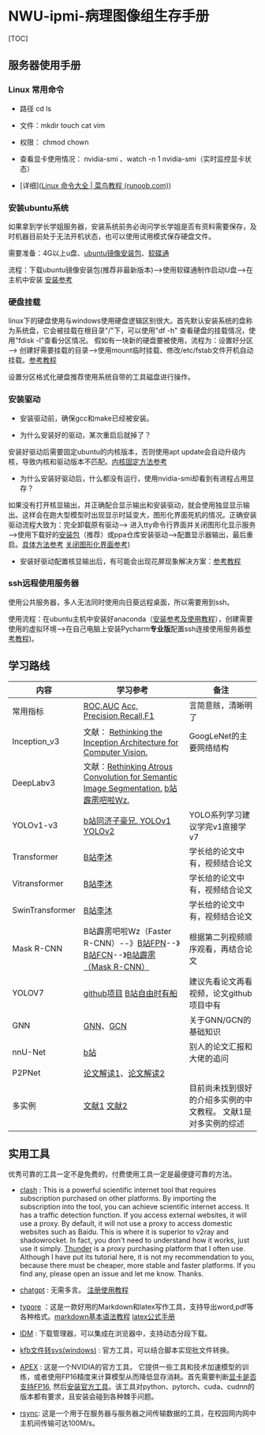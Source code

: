 # NWU-ipmi-病理图像组生存手册

[TOC]

## 服务器使用手册

### Linux 常用命令

* 路径 cd ls

* 文件：mkdir touch cat vim
* 权限： chmod  chown
* 查看显卡使用情况： nvidia-smi 、watch -n 1 nvidia-smi（实时监控显卡状态）
* [详细]([Linux 命令大全 | 菜鸟教程 (runoob.com)](https://www.runoob.com/linux/linux-command-manual.html))

### 安装ubuntu系统

如果拿到学长学姐服务器，安装系统前务必询问学长学姐是否有资料需要保存，及时机器目前处于无法开机状态，也可以使用试用模式保存硬盘文件。

需要准备：4G以上u盘、[ubuntu镜像安装包](https://cn.ubuntu.com/download/server/step1)、[软碟通](https://cn.ultraiso.net/xiazai.html)

流程：下载ubuntu镜像安装包(推荐非最新版本)——>使用软碟通制作启动U盘——>在主机中安装 [安装参考](https://www.zhihu.com/tardis/zm/art/379049774?source_id=1005)

### 硬盘挂载

linux下的硬盘使用与windows使用硬盘逻辑区别很大。首先默认安装系统的盘称为系统盘，它会被挂载在根目录"/"下，可以使用"df -h" 查看硬盘的挂载情况，使用"fdisk -l"查看分区情况。 假如有一块新的硬盘要被使用，流程为：设置好分区——> 创建好需要挂载的目录——>使用mount临时挂载、修改/etc/fstab文件开机自动挂载。[参考教程](https://blog.csdn.net/weixin_44578029/article/details/118464216)

设置分区格式化硬盘推荐使用系统自带的工具磁盘进行操作。

### 安装驱动

* 安装驱动前，确保gcc和make已经被安装。

* 为什么安装好的驱动，某次重启后就掉了？

安装好驱动后需要固定ubuntu的内核版本，否则使用apt update会自动升级内核，导致内核和驱动版本不匹配。[内核固定方法参考](https://blog.csdn.net/maohule/article/details/107370788)

* 为什么安装好驱动后，什么都没有运行，使用nvidia-smi却看到有进程占用显存？

如果没有打开核显输出，并正确配合显示输出和安装驱动，就会使用独显显示输出。这样会在跑大型模型时出现显示时延变大，图形化界面死机的情况。正确安装驱动流程大致为：完全卸载原有驱动——> 进入tty命令行界面并关闭图形化显示服务——>使用下载好的[安装包](https://www.nvidia.cn/Download/index.aspx?lang=cn)（推荐）或ppa仓库安装驱动——>配置显示器输出，最后重启。[具体方法参考](https://gist.github.com/wangruohui/bc7b9f424e3d5deb0c0b8bba990b1bc5) [关闭图形化界面参考](https://www.jianshu.com/p/36dcf5185f01))

* 安装好驱动配置核显输出后，有可能会出现花屏现象解决方案：[参考教程](https://zhuanlan.zhihu.com/p/439088148?utm_campaign=shareopn&utm_medium=social&utm_oi=1119270340852854784&utm_psn=1640407976681816064&utm_source=wechat_session)

### ssh远程使用服务器

使用公共服务器，多人无法同时使用向日葵远程桌面，所以需要用到ssh。

使用流程：在ubuntu主机中安装好anaconda（[安装参考及使用教程](https://blog.csdn.net/m0_50117360/article/details/108403586)），创建需要使用的虚拟环境——>在自己电脑上安装Pycharm**专业版**配置ssh连接使用服务器[参考教程](https://blog.csdn.net/sdkjkfk/article/details/108202094))。





## 学习路线

| 内容            | 学习参考                                                     | 备注                                                         |
| --------------- | ------------------------------------------------------------ | ------------------------------------------------------------ |
| 常用指标        | [ROC,AUC](https://www.bilibili.com/video/BV1wz4y197LU/?spm_id_from=333.788.recommend_more_video.-1&vd_source=a589ab38fbe0cdb7bab7ac68fb414f0a)   [Acc, Precision,Recall,F1](https://www.bilibili.com/video/BV1vt4y117Zz/?spm_id_from=333.999.0.0&vd_source=a589ab38fbe0cdb7bab7ac68fb414f0a) | 言简意赅，清晰明了                                           |
| Inception_v3    | 文献： [Rethinking the Inception Architecture for Computer Vision.](https://www.cv-foundation.org/openaccess/content_cvpr_2016/papers/Szegedy_Rethinking_the_Inception_CVPR_2016_paper.pdf) | GoogLeNet的主要网络结构                                      |
| DeepLabv3       | 文献：[Rethinking Atrous Convolution for Semantic Image Segmentation.](https://arxiv.org/abs/1706.05587)  [b站霹雳吧啦Wz.](https://www.bilibili.com/video/BV1Jb4y1q7j7/?spm_id_from=333.337.search-card.all.click&vd_source=a589ab38fbe0cdb7bab7ac68fb414f0a) |                                                              |
| YOLOv1-v3       | [b站同济子豪兄. YOLOv1 YOLOv2 ](https://space.bilibili.com/1900783) | YOLO系列学习建议学完v1直接学v7                               |
| Transformer     | [B站李沐](https://www.bilibili.com/video/BV1pu411o7BE/?spm_id_from=333.999.0.0) | 学长给的论文中有，视频结合论文                               |
| Vitransformer   | [B站李沐](https://www.bilibili.com/video/BV15P4y137jb/?spm_id_from=333.999.0.0&vd_source=e2b27549479cf820a4b63da8210be1e2) | 学长给的论文中有，视频结合论文                               |
| SwinTransformer | [B站李沐](https://www.bilibili.com/video/BV13L4y1475U/?spm_id_from=333.999.0.0&vd_source=e2b27549479cf820a4b63da8210be1e2) | 学长给的论文中有，视频结合论文                               |
| Mask R-CNN      | B站霹雳吧啦Wz（Faster R-CNN）--》[B站FPN](https://www.bilibili.com/video/BV1dh411U7D9/?spm_id_from=333.788.recommend_more_video.1)--》[B站FCN](https://www.bilibili.com/video/BV1J3411C7zd/?spm_id_from=333.999.0.0)--》[B站霹雳（Mask R-CNN）](https://www.bilibili.com/video/BV1ZY411774T/?spm_id_from=333.999.0.0) | 根据第二列视频顺序观看，再结合论文                           |
| YOLOV7          | [github项目](https://github.com/WongKinYiu/yolov7) [B站自由时有船](https://space.bilibili.com/1420484560) | 建议先看论文再看视频，论文github项目中有                     |
| GNN             | [GNN](https://www.bilibili.com/video/BV1iT4y1d7zP/?spm_id_from=333.337.search-card.all.click)、[GCN](https://www.bilibili.com/video/BV18U4y1x7gi/?spm_id_from=333.337.search-card.all.click) | 关于GNN/GCN的基础知识                                        |
| nnU-Net         | [b站](https://www.bilibili.com/video/BV1iN411d7wz/?spm_id_from=333.337.search-card.all.click&vd_source=a589ab38fbe0cdb7bab7ac68fb414f0a) | 别人的论文汇报和大佬的追问                                   |
| P2PNet          | [论文解读1](https://www.jiqizhixin.com/articles/2021-10-05-9)、[论文解读2](https://zhuanlan.zhihu.com/p/443685614) |                                                              |
| 多实例          | [文献1](https://sci-hub.wf/10.1016/B978-0-12-816176-0.00027-2)  [文献2](https://openaccess.thecvf.com/content/CVPR2021/html/Li_Dual-Stream_Multiple_Instance_Learning_Network_for_Whole_Slide_Image_Classification_CVPR_2021_paper.html) | 目前尚未找到很好的介绍多实例的中文教程。 文献1是对多实例的综述 |





## 实用工具

优秀可靠的工具一定不是免费的，付费使用工具一定是最便捷可靠的方法。

* [clash](https://github.com/Dreamacro/clash) : This is a powerful scientific internet tool that requires subscription purchased on other platforms. By importing the subscription into the tool, you can achieve scientific internet access. It has a traffic detection function. If you access external websites, it will use a proxy. By default, it will not use a proxy to access domestic websites such as Baidu. This is where it is superior to v2ray and shadowrocket. In fact, you don't need to understand how it works, just use it simply. [Thunder](https://58sd.net/#/knowledge) is a proxy purchasing platform that I often use. Although I have put its tutorial here, it is not my recommendation to you, because there must be cheaper, more stable and faster platforms. If you find any, please open an issue and let me know. Thanks.
* [chatgpt](https://chat.openai.com/) : 无需多言。 [注册使用教程](https://www.youtube.com/watch?v=NWJeRBMpsx8)
* [typore](https://typora.io/) ：这是一款好用的Markdown和latex写作工具，支持导出word,pdf等各种格式。[markdown基本语法教程](https://markdown.com.cn/basic-syntax/) [latex公式手册](https://www.cnblogs.com/1024th/p/11623258.html)
* [IDM](https://www.internetdownloadmanager.com/) : 下载管理器，可以集成在浏览器中，支持动态分段下载。

* [kfb文件转svs(windows)](https://github.com/WilmerWang/SLFCD/releases/tag/0.0.1) : 官方工具，可以结合脚本实现批文件转换。

* [APEX](https://github.com/NVIDIA/apex) :  这是一个NVIDIA的官方工具， 它提供一些工具和技术加速模型的训练，或者使用FP16精度来计算模型从而降低显存消耗。首先需要判断[显卡是否支持FP16](https://blog.csdn.net/u011119817/article/details/120055088), 然后[安装官方工具](https://zhuanlan.zhihu.com/p/320402663)。该工具对python、pytorch、cuda、cudnn的版本都有要求，且安装会碰到各种棘手问题。

* [rsync](https://www.ruanyifeng.com/blog/2020/08/rsync.html): 这是一个用于在服务器与服务器之间传输数据的工具，在校园网内网中主机间传输可达100M/s。
